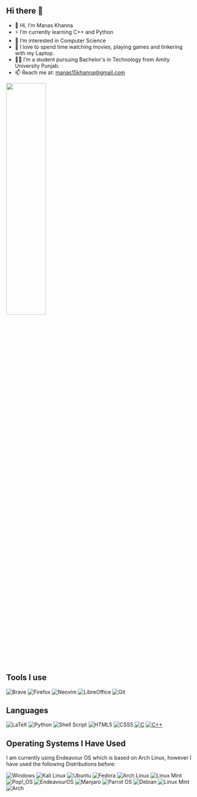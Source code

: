 ## Hi there 👋

<!--
Here are some ideas to get you started:
- 🔭 I’m currently working on ...
- 🌱 I’m currently learning ...
- 👯 I’m looking to collaborate on ...
- 🤔 I’m looking for help with ...
- 💬 Ask me about ...
- 📫 How to reach me: ...
- 😄 Pronouns: ...
- ⚡ Fun fact: ...
-->
- 👋 Hi, I’m Manas Khanna
- ⚡ I’m currently learning C++ and Python
- 👀 I’m interested in Computer Science
- 🌱 I love to spend time watching movies, playing games and tinkering with my Laptop.
- 👨‍💻 I’m a student pursuing Bachelor's in Technology from Amity University Punjab. 
- 📫 Reach me at: manas15khanna@gmail.com
<!-- 🔗 You can check out my [website](https://sohamch08.github.io/) -->


<!--<img align="left" width="49%" height="40%" src="https://github-readme-stats.vercel.app/api?username=manas15khanna&show_icons=true&theme=tokyonight&hide_border=true"/> -->
<img align="center" width="46%" height="40%" src="https://github-readme-stats.vercel.app/api/top-langs/?username=manas15khanna&theme=tokyonight&hide_border=true&include_all_commits=true&count_private=false&layout=compact&hide_border=true"/>

## Tools I use
![Brave](https://img.shields.io/badge/Brave-FB542B?style=for-the-badge&logo=Brave&logoColor=white)
![Firefox](https://img.shields.io/badge/Firefox-FB542B?style=for-the-badge&logo=Firefox&logoColor=white)
![Neovim](https://img.shields.io/badge/NeoVim-%2357A143.svg?&style=for-the-badge&logo=neovim&logoColor=white)
![LibreOffice](https://img.shields.io/badge/LibreOffice-%2318A303?style=for-the-badge&logo=LibreOffice&logoColor=white)
![Git](https://img.shields.io/badge/git-%23F05033.svg?style=for-the-badge&logo=git&logoColor=white)
<!-- [Obsidian](https://img.shields.io/badge/Obsidian-%23483699.svg?style=for-the-badge&logo=obsidian&logoColor=white) -->

## Languages
![LaTeX](https://img.shields.io/badge/latex-%23008080.svg?style=for-the-badge&logo=latex&logoColor=white)
![Python](https://img.shields.io/badge/python-3670A0?style=for-the-badge&logo=python&logoColor=ffdd54)
![Shell Script](https://img.shields.io/badge/shell_script-%23121011.svg?style=for-the-badge&logo=gnu-bash&logoColor=white)
![HTML5](https://img.shields.io/badge/html5-%23E34F26.svg?style=for-the-badge&logo=html5&logoColor=white)
![CSS5](https://img.shields.io/badge/css3-%231572B6.svg?style=for-the-badge&logo=css3&logoColor=white)
[![C](https://img.shields.io/badge/C-00599C?style=for-the-badge&logo=c&logoColor=white)](#)
[![C++](https://img.shields.io/badge/C++-%2300599C.svg?style=for-the-badge&logo=c%2B%2B&logoColor=white)](#)
<!--
![Markdown](https://img.shields.io/badge/markdown-%23000000.svg?style=for-the-badge&logo=markdown&logoColor=white)
![Java](https://img.shields.io/badge/java-%23ED8B00.svg?style=for-the-badge&logo=openjdk&logoColor=white)
[![Lua](https://img.shields.io/badge/Lua-%232C2D72.svg?style=for-the-badge&logo=lua&logoColor=white)](#) 
[![R](https://img.shields.io/badge/R-%23276DC3.svg?style=for-the-badge&logo=r&logoColor=white)](#) 
-->

## Operating Systems I Have Used
I am currently using Endeavour OS which is based on Arch Linux, however I have used the following Distributions before:

![Windows](https://img.shields.io/badge/-Windows-0078D6?style=for-the-badge&logo=Linux%20Mint&logoColor=white)
![Kali Linux](https://img.shields.io/badge/-Kali_Linux-557C94?style=for-the-badge&logo=Linux%20Mint&logoColor=white)
![Ubuntu](https://img.shields.io/badge/-Ubuntu-E95420?style=for-the-badge&logo=Linux%20Mint&logoColor=white)
![Fedora](https://img.shields.io/badge/-Fedora-294172?style=for-the-badge&logo=Linux%20Mint&logoColor=white)
![Arch Linux](https://img.shields.io/badge/-Arch_Linux-1793D1?style=for-the-badge&logo=Linux%20Mint&logoColor=white)
![Linux Mint](https://img.shields.io/badge/-Linux_Mint-87CF3E?style=for-the-badge&logo=Linux%20Mint&logoColor=white)
![Pop!_OS](https://img.shields.io/badge/-Pop!__OS-48B9C7?style=for-the-badge&logo=Linux%20Mint&logoColor=white)
![EndeavourOS](https://img.shields.io/badge/-EndeavourOS-4E4E4E?style=for-the-badge&logo=Linux%20Mint&logoColor=white)
![Manjaro](https://img.shields.io/badge/-Manjaro-35BF5C?style=for-the-badge&logo=Linux%20Mint&logoColor=white)
![Parrot OS](https://img.shields.io/badge/-Parrot_OS-1BBC9B?style=for-the-badge&logo=Linux%20Mint&logoColor=white)
![Debian](https://img.shields.io/badge/Debian-D70A53?style=for-the-badge&logo=debian&logoColor=white)
![Linux Mint](https://img.shields.io/badge/Linux%20Mint-87CF3E?style=for-the-badge&logo=Linux%20Mint&logoColor=white)
![Arch](https://img.shields.io/badge/Arch%20Linux-1793D1?logo=arch-linux&logoColor=fff&style=for-the-badge)
<!--[![macOS](https://img.shields.io/badge/macOS-000000?style=for-the-badge&logo=apple&logoColor=F0F0F0)](#)-->
